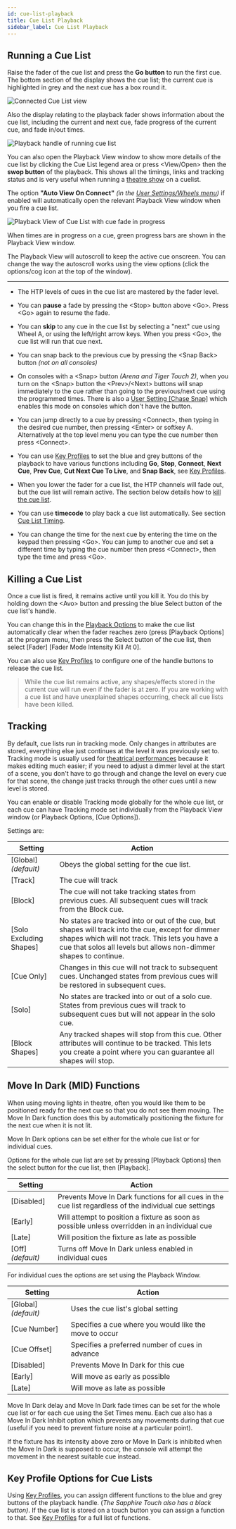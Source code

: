 ```yaml
---
id: cue-list-playback
title: Cue List Playback
sidebar_label: Cue List Playback
---
```


Running a Cue List
------------------

Raise the fader of the cue list and press the **Go button** to run the first
cue. The bottom section of the display shows the cue list; the current
cue is highlighted in grey and the next cue has a box round it.

![Connected Cue List view](/docs/images/Connected-Cue-List-view.png)

Also the display relating to the playback fader shows information about
the cue list, including the current and next cue, fade progress of the
current cue, and fade in/out times.

![Playback handle of running cue list](/docs/images/Playback-handle-of-running-cue-list.png)

You can also open the Playback View window to show more details of the
cue list by clicking the Cue List legend area or press \<View/Open\>
then the **swop button** of the playback. This shows all the timings, links
and tracking status and is very useful when running a [theatre show](theatre-programming.md) on a
cuelist.

The option **"Auto View On Connect"** *(in the [User Settings/Wheels menu](../system-settings/user-settings.md#auto-view-on-connect))* if
enabled will automatically open the relevant Playback View window when
you fire a cue list.

![Playback View of Cue List with cue fade in progress](/docs/images/Playback-View-of-Cue-List-with-cue-fade-in-progress.png)

When times are in progress on a cue, green progress bars are shown in
the Playback View window.

The Playback View will autoscroll to keep the active cue onscreen. You
can change the way the autoscroll works using the view options (click
the options/cog icon at the top of the window).

---

-   The HTP levels of cues in the cue list are mastered by the fader level.

-   You can **pause** a fade by pressing the \<Stop\> button above \<Go\>.
    Press \<Go\> again to resume the fade.

-   You can **skip** to any cue in the cue list by selecting a "next" cue
    using Wheel A, or using the left/right arrow keys. When you press
    \<Go\>, the cue list will run that cue next.

-   You can snap back to the previous cue by pressing the \<Snap Back\>
    button *(not on all consoles)*

-   On consoles with a \<Snap\> button *(Arena and Tiger Touch 2)*, when
    you turn on the \<Snap\> button the \<Prev\>/\<Next\> buttons will
    snap immediately to the cue rather than going to the previous/next
    cue using the programmed times. There is also a [User Setting \[Chase
    Snap\]](../system-settings/user-settings.md#chase-snap) which enables this mode on consoles which don't have the
    button.

-   You can jump directly to a cue by pressing \<Connect\>, then typing
    in the desired cue number, then pressing \<Enter\> or softkey A.
    Alternatively at the top level menu you can type the cue number then
    press \<Connect\>.

-   You can use [Key Profiles](../system-settings/key-profiles.md) to set the blue and grey buttons of the
    playback to have various functions including **Go**, **Stop**, **Connect**, **Next
    Cue**, **Prev Cue**, **Cut Next Cue To Live**, and **Snap Back**, see [Key Profiles](../system-settings/key-profiles.md#cue-lists).

-   When you lower the fader for a cue list, the HTP channels will fade
    out, but the cue list will remain active. The section below details
    how to [kill the cue list](#killing-a-cue-list).

-   You can use **timecode** to play back a cue list automatically. See
    section [Cue List Timing](cue-list-timing.md#running-a-cue-list-to-timecode).

-   You can change the time for the next cue by entering the time on the
    keypad then pressing \<Go\>. You can jump to another cue and set a
    different time by typing the cue number then press \<Connect\>, then
    type the time and press \<Go\>.

Killing a Cue List
------------------

Once a cue list is fired, it remains active until you kill it. You do
this by holding down the \<Avo\> button and pressing the blue Select
button of the cue list's handle.

You can change this in the [Playback Options](../cues/playback-options.md) to make the cue list
automatically clear when the fader reaches zero (press \[Playback
Options\] at the program menu, then press the Select button of the cue
list, then select \[Fader\] \[Fader Mode Intensity Kill At 0\].

You can also use [Key Profiles](../system-settings/key-profiles.md#cue-lists) to configure one of the handle buttons to
release the cue list.

> While the cue list remains active, any shapes/effects stored in the current cue will run even if the fader is at zero. If you are working with a cue list and have unexplained shapes occurring, check all cue lists have been killed.

Tracking
--------

[](https://youtu.be/B2fTri0G2-A?t=20)

By default, cue lists run in tracking mode. Only changes in attributes
are stored, everything else just continues at the level it was
previously set to. Tracking mode is usually used for [theatrical
performances](theatre-programming.md) because it makes editing much easier; if you need to adjust
a dimmer level at the start of a scene, you don't have to go through and
change the level on every cue for that scene, the change just tracks
through the other cues until a new level is stored.

You can enable or disable Tracking mode globally for the whole cue list,
or each cue can have Tracking mode set individually from the Playback
View window (or Playback Options, \[Cue Options\]).

Settings are:

Setting | Action
--- | ---
\[Global\] *(default)* | Obeys the global setting for the cue list.
\[Track\] | The cue will track
\[Block\] | The cue will not take tracking states from previous cues. All subsequent cues will track from the Block cue.
\[Solo Excluding Shapes\] | No states are tracked into or out of the cue, but shapes will track into the cue, except for dimmer shapes which will not track. This lets you have a cue that solos all levels but allows non-dimmer shapes to continue.
\[Cue Only\] | Changes in this cue will not track to subsequent cues. Unchanged states from previous cues will be restored in subsequent cues.
\[Solo\] | No states are tracked into or out of a solo cue. States from previous cues will track to subsequent cues but will not appear in the solo cue.
\[Block Shapes\] | Any tracked shapes will stop from this cue. Other attributes will continue to be tracked. This lets you create a point where you can guarantee all shapes will stop.

Move In Dark (MID) Functions
----------------------------

When using moving lights in theatre, often you would like them to be
positioned ready for the next cue so that you do not see them moving.
The Move In Dark function does this by automatically positioning the
fixture for the next cue when it is not lit.

Move In Dark options can be set either for the whole cue list or for
individual cues.

Options for the whole cue list are set by pressing \[Playback Options\]
then the select button for the cue list, then \[Playback\].

Setting | Action
---|---
\[Disabled\] | Prevents Move In Dark functions for all cues in the cue list regardless of the individual cue settings
\[Early\] | Will attempt to position a fixture as soon as possible unless overridden in an individual cue
\[Late\] | Will position the fixture as late as possible
\[Off\] *(default)* | Turns off Move In Dark unless enabled in individual cues

For individual cues the options are set using the Playback Window.

Setting | Action
---|---
\[Global\] *(default)* | Uses the cue list's global setting
\[Cue Number\] | Specifies a cue where you would like the move to occur
\[Cue Offset\] | Specifies a preferred number of cues in advance
\[Disabled\] | Prevents Move In Dark for this cue
\[Early\] | Will move as early as possible
\[Late\] | Will move as late as possible

Move In Dark delay and Move In Dark fade times can be set for the
whole cue list or for each cue using the Set Times menu. Each cue
also has a Move In Dark Inhibit option which prevents any movements
during that cue (useful if you need to prevent fixture noise at a
particular point).

If the fixture has its intensity above zero or Move In Dark is
inhibited when the Move In Dark is supposed to occur, the console
will attempt the movement in the nearest suitable cue instead.

Key Profile Options for Cue Lists
---------------------------------

Using [Key Profiles](../system-settings/key-profiles.md), you can assign different functions to the blue and
grey buttons of the playback handle. (*The Sapphire Touch also has a
black button)*. If the cue list is stored on a touch button you can
assign a function to that. See [Key Profiles](../system-settings/key-profiles.md#cue-lists) for a full list of functions.